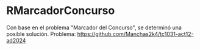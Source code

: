 # RMarcadorConcurso
Con base en el problema "Marcador del Concurso", se determinó una posible solución.
Problema: https://github.com/Manchas2k4/tc1031-act12-ad2024 
